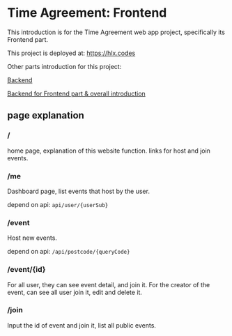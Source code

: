 # Time Agreement: Frontend

This introduction is for the Time Agreement web app project,
specifically its Frontend part.

This project is deployed at: <https://hlx.codes>

Other parts introduction for this project:

[Backend](https://github.com/helunxing/microservices-backend)

[Backend for Frontend part & overall introduction](../)

## page explanation

### /

home page, explanation of this website function.
links for host and join events.

[//]: # (### /user/{id} or /u/{id})

### /me

Dashboard page, list events that host by the user.

depend on api: `api/user/{userSub}`

### /event

Host new events.

depend on api: `/api/postcode/{queryCode}`

### /event/{id}

For all user, they can see event detail, and join it.
For the creator of the event, can see all user join it, edit and delete it.



### /join

Input the id of event and join it, list all public events.
